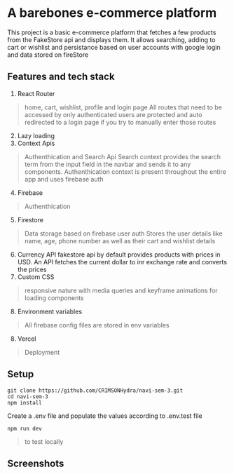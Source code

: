 # A barebones e-commerce platform
This project is a basic e-commerce platform that fetches a few products from the FakeStore api and displays them. It allows searching, adding to cart or wishlist and persistance based on user accounts with google login and data stored on fireStore

## Features and tech stack
1. React Router
>home, cart, wishlist, profile and login page
All routes that need to be accessed by only authenticated users are protected and auto redirected to a login page if you try to manually enter those routes
2. Lazy loading
3. Context Apis
>Authenthication and Search Api
Search context provides the search term from the input field in the navbar and sends it to any components.
Authenthication context is present throughout the entire app and uses firebase auth
4. Firebase
>Authenthication
5. Firestore
>Data storage based on firebase user auth
Stores the user details like name, age, phone number as well as their cart and wishlist details
6. Currency API
fakestore api by default provides products with prices in USD. An API fetches the current dollar to inr exchange rate and converts the prices
7. Custom CSS
>responsive nature with media queries and keyframe animations for loading components
8. Environment variables
>All firebase config files are stored in env variables
8. Vercel
>Deployment

## Setup
```
git clone https://github.com/CRIMSONHydra/navi-sem-3.git
cd navi-sem-3
npm install
```
Create a .env file and populate the values according to .env.test file

```
npm run dev
```
>to test locally

## Screenshots